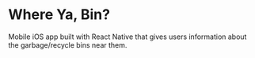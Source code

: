 # Where Ya, Bin?
Mobile iOS app built with React Native that gives users information about the garbage/recycle bins near them.
